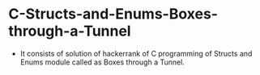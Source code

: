 # C-Structs-and-Enums-Boxes-through-a-Tunnel
- It consists of solution of hackerrank of C programming of Structs and Enums module called as Boxes through a Tunnel.
